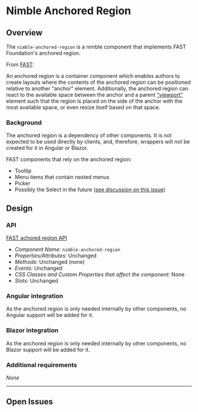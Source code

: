 # Nimble Anchored Region

## Overview

The `nimble-anchored-region` is a nimble component that implements FAST Foundation's anchored region.

From [FAST](https://github.com/microsoft/fast/tree/5a3761ad4183d51ddb229952d3bd4daed87ff7fc/packages/web-components/fast-foundation/src/anchored-region):

An anchored region is a container component which enables authors to create layouts where the contents of the anchored region can be positioned relative to another "anchor" element. Additionally, the anchored region can react to the available space between the anchor and a parent ["viewport"](https://developer.mozilla.org/en-US/docs/Glossary/viewport) element such that the region is placed on the side of the anchor with the most available space, or even resize itself based on that space.

### Background

The anchored region is a dependency of other components. It is not expected to be used directly by clients, and, therefore, wrappers will not be created for it in Angular or Blazor.

FAST components that rely on the anchored region:

-   Tooltip
-   Menu items that contain nested menus
-   Picker
-   Possibly the Select in the future ([see discussion on this issue](https://github.com/microsoft/fast/issues/4791))

## Design

### API

[FAST achored region API](https://github.com/microsoft/fast/blob/5a3761ad4183d51ddb229952d3bd4daed87ff7fc/packages/web-components/fast-foundation/src/anchored-region/anchored-region.spec.md)

-   _Component Name:_ `nimble-anchored-region`
-   _Properties/Attributes:_ Unchanged
-   _Methods:_ Unchanged (none)
-   _Events:_ Unchanged
-   _CSS Classes and Custom Properties that affect the component:_ None
-   _Slots:_ Unchanged

### Angular integration

As the anchored region is only needed internally by other components, no Angular support will be added for it.

### Blazor integration

As the anchored region is only needed internally by other components, no Blazor support will be added for it.

### Additional requirements

_None_

---

## Open Issues
